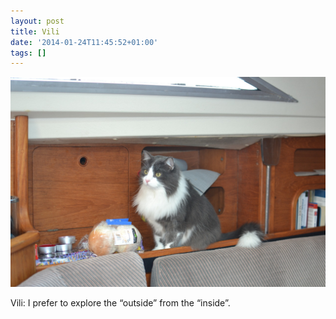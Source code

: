 ```yaml
---
layout: post
title: Vili
date: '2014-01-24T11:45:52+01:00'
tags: []
---
```

![Vili](/files/tumblr_mzwj8gMUhE1tq106bo1_1280.jpg)

Vili: I prefer to explore the “outside” from the “inside”.

